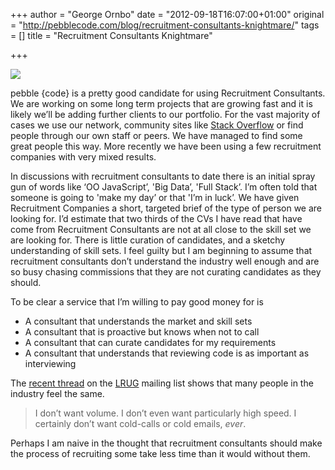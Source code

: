 +++
author = "George Ornbo"
date = "2012-09-18T16:07:00+01:00"
original = "http://pebblecode.com/blog/recruitment-consultants-knightmare/"
tags = []
title = "Recruitment Consultants Knightmare"

+++

![](https://media.tumblr.com/tumblr_majwei2PXP1qz7kgs.jpg)

pebble {code} is a pretty good candidate for using Recruitment Consultants. We are working on some long term projects that are growing fast and it is likely we’ll be adding further clients to our portfolio. For the vast majority of cases we use our network, community sites like [Stack Overflow](http://careers.stackoverflow.com/) or find people through our own staff or peers. We have managed to find some great people this way. More recently we have been using a few recruitment companies with very mixed results.

In discussions with recruitment consultants to date there is an initial spray gun of words like ‘OO JavaScript’, 'Big Data’, 'Full Stack’. I’m often told that someone is going to 'make my day’ or that 'I’m in luck’. We have given Recruitment Companies a short, targeted brief of the type of person we are looking for. I’d estimate that two thirds of the CVs I have read that have come from Recruitment Consultants are not at all close to the skill set we are looking for. There is little curation of candidates, and a sketchy understanding of skill sets. I feel guilty but I am beginning to assume that recruitment consultants don’t understand the industry well enough and are so busy chasing commissions that they are not curating candidates as they should.

To be clear a service that I’m willing to pay good money for is

*   A consultant that understands the market and skill sets
*   A consultant that is proactive but knows when not to call
*   A consultant that can curate candidates for my requirements
*   A consultant that understands that reviewing code is as important as interviewing

The [recent thread](http://lists.lrug.org/pipermail/chat-lrug.org/2012-September/008072.html) on the [LRUG](http://lrug.org/) mailing list shows that many people in the industry feel the same.

> I don’t want volume. I don’t even want particularly high speed. I certainly don’t want cold-calls or cold emails, _ever_.

Perhaps I am naive in the thought that recruitment consultants should make the process of recruiting some take less time than it would without them.
